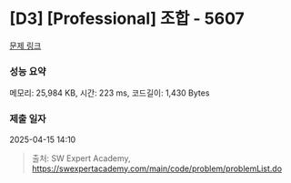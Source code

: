 # [D3] [Professional] 조합 - 5607 

[문제 링크](https://swexpertacademy.com/main/code/problem/problemDetail.do?contestProbId=AWXGKdbqczEDFAUo) 

### 성능 요약

메모리: 25,984 KB, 시간: 223 ms, 코드길이: 1,430 Bytes

### 제출 일자

2025-04-15 14:10



> 출처: SW Expert Academy, https://swexpertacademy.com/main/code/problem/problemList.do